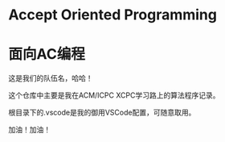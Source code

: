 # Accept Oriented Programming

# 面向AC编程

这是我们的队伍名，哈哈！

这个仓库中主要是我在ACM/ICPC XCPC学习路上的算法程序记录。

根目录下的.vscode是我的御用VSCode配置，可随意取用。

加油！加油！
